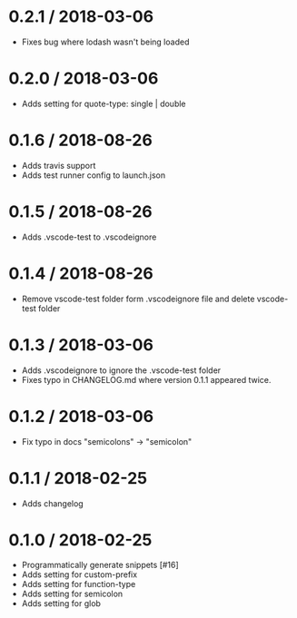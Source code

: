 0.2.1 / 2018-03-06
==================
   * Fixes bug where lodash wasn't being loaded

0.2.0 / 2018-03-06
==================
   * Adds setting for quote-type: single | double

0.1.6 / 2018-08-26
==================
  * Adds travis support
  * Adds test runner config to launch.json

0.1.5 / 2018-08-26
==================
  * Adds .vscode-test to .vscodeignore

0.1.4 / 2018-08-26
==================
  * Remove vscode-test folder form .vscodeignore file and delete vscode-test folder

0.1.3 / 2018-03-06
==================
  * Adds .vscodeignore to ignore the .vscode-test folder
  * Fixes typo in CHANGELOG.md where version 0.1.1 appeared twice.

0.1.2 / 2018-03-06
==================
  * Fix typo in docs "semicolons" -> "semicolon"

0.1.1 / 2018-02-25
==================
  * Adds changelog

0.1.0 / 2018-02-25
==================
  * Programmatically generate snippets [#16]
  * Adds setting for custom-prefix
  * Adds setting for function-type
  * Adds setting for semicolon
  * Adds setting for glob
